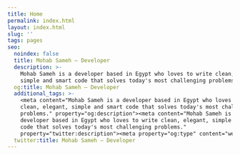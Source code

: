 ```yaml
---
title: Home
permalink: index.html
layout: index.html
slug: ''
tags: pages
seo:
  noindex: false
  title: Mohab Sameh — Developer
  description: >-
    Mohab Sameh is a developer based in Egypt who loves to write clean, elegant,
    simple and smart code that solves today's most challenging problems.
  og:title: Mohab Sameh — Developer
  additional_tags: >-
    <meta content="Mohab Sameh is a developer based in Egypt who loves to write
    clean, elegant, simple and smart code that solves today's most challenging
    problems." property="og:description"><meta content="Mohab Sameh is a
    developer based in Egypt who loves to write clean, elegant, simple and smart
    code that solves today's most challenging problems."
    property="twitter:description"><meta property="og:type" content="website">
  twitter:title: Mohab Sameh — Developer
---
```



